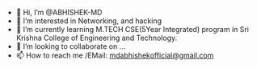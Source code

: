 - 👋 Hi, I’m @ABHISHEK-MD
- 👀 I’m interested in Networking, and hacking
- 🌱 I’m currently learning M.TECH CSE(5Year Integrated) program in Sri Krishna College of Engineering and Technology.
- 💞️ I’m looking to collaborate on ...
- 📫 How to reach me  /EMail: mdabhishekofficial@gmail.com

<!---
ABHISHEK-MD/ABHISHEK-MD is a ✨ special ✨ repository because its `README.md` (this file) appears on your GitHub profile.
You can click the Preview link to take a look at your changes.
--->
